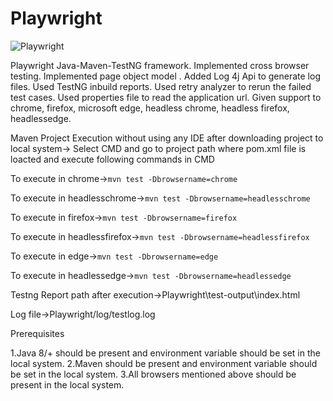 # Playwright

![Playwright](https://user-images.githubusercontent.com/52770689/136776927-6fc1bf5d-bb11-4399-9b45-bcb4b7fe311f.png)

Playwright Java-Maven-TestNG framework. Implemented cross browser testing. Implemented page object model . Added Log 4j Api to generate log files. Used TestNG inbuild reports. Used retry analyzer to rerun the failed test cases. Used properties file to read the application url.  Given support to chrome, firefox, microsoft edge, headless chrome, headless firefox, headlessedge. 

Maven Project Execution without using any IDE after downloading project to local system-> Select CMD and go to project path where pom.xml file is loacted and execute following commands in CMD

To execute in chrome->`mvn test -Dbrowsername=chrome`

To execute in headlesschrome->`mvn test -Dbrowsername=headlesschrome`

To execute in firefox->`mvn test -Dbrowsername=firefox`

To execute in headlessfirefox->`mvn test -Dbrowsername=headlessfirefox`

To execute in edge->`mvn test -Dbrowsername=edge`

To execute in headlessedge->`mvn test -Dbrowsername=headlessedge`

Testng Report path after execution->Playwright\test-output\index.html

Log file->Playwright/log/testlog.log

Prerequisites

1.Java 8/+ should be present and environment variable should be set in the local system.
2.Maven should be present and environment variable should be set in the local system.
3.All browsers mentioned above should be present in the local system.

